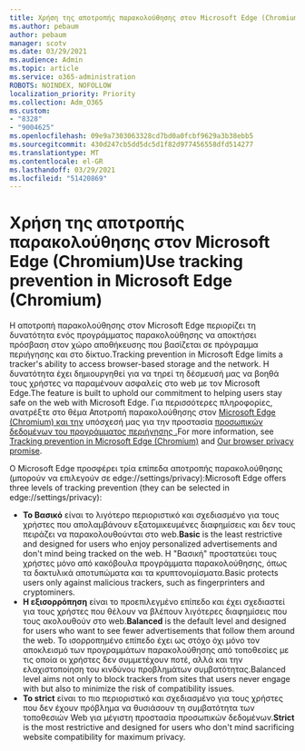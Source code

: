 ```yaml
---
title: Χρήση της αποτροπής παρακολούθησης στον Microsoft Edge (Chromium)
ms.author: pebaum
author: pebaum
manager: scotv
ms.date: 03/29/2021
ms.audience: Admin
ms.topic: article
ms.service: o365-administration
ROBOTS: NOINDEX, NOFOLLOW
localization_priority: Priority
ms.collection: Adm_O365
ms.custom:
- "8328"
- "9004625"
ms.openlocfilehash: 09e9a7303063328cd7bd0a0fcbf9629a3b38ebb5
ms.sourcegitcommit: 430d247cb5dd5dc5d1f82d977456558dfd514277
ms.translationtype: MT
ms.contentlocale: el-GR
ms.lasthandoff: 03/29/2021
ms.locfileid: "51420869"
---
```

# <a name="use-tracking-prevention-in-microsoft-edge-chromium"></a><span data-ttu-id="96bc8-102">Χρήση της αποτροπής παρακολούθησης στον Microsoft Edge (Chromium)</span><span class="sxs-lookup"><span data-stu-id="96bc8-102">Use tracking prevention in Microsoft Edge (Chromium)</span></span>

<span data-ttu-id="96bc8-103">Η αποτροπή παρακολούθησης στον Microsoft Edge περιορίζει τη δυνατότητα ενός προγράμματος παρακολούθησης να αποκτήσει πρόσβαση στον χώρο αποθήκευσης που βασίζεται σε πρόγραμμα περιήγησης και στο δίκτυο.</span><span class="sxs-lookup"><span data-stu-id="96bc8-103">Tracking prevention in Microsoft Edge limits a tracker's ability to access browser-based storage and the network.</span></span> <span data-ttu-id="96bc8-104">Η δυνατότητα έχει δημιουργηθεί για να τηρεί τη δέσμευσή μας να βοηθά τους χρήστες να παραμένουν ασφαλείς στο web με τον Microsoft Edge.</span><span class="sxs-lookup"><span data-stu-id="96bc8-104">The feature is built to uphold our commitment to helping users stay safe on the web with Microsoft Edge.</span></span> <span data-ttu-id="96bc8-105">Για περισσότερες πληροφορίες, ανατρέξτε στο θέμα Αποτροπή παρακολούθησης στον [Microsoft Edge (Chromium) και την](https://go.microsoft.com/fwlink/?linkid=2135435) υπόσχεσή μας για την προστασία [προσωπικών δεδομένων του προγράμματος περιήγησης .](https://go.microsoft.com/fwlink/?linkid=2135350)</span><span class="sxs-lookup"><span data-stu-id="96bc8-105">For more information, see [Tracking prevention in Microsoft Edge (Chromium)](https://go.microsoft.com/fwlink/?linkid=2135435) and [Our browser privacy promise](https://go.microsoft.com/fwlink/?linkid=2135350).</span></span>

<span data-ttu-id="96bc8-106">Ο Microsoft Edge προσφέρει τρία επίπεδα αποτροπής παρακολούθησης (μπορούν να επιλεγούν σε edge://settings/privacy):</span><span class="sxs-lookup"><span data-stu-id="96bc8-106">Microsoft Edge offers three levels of tracking prevention (they can be selected in edge://settings/privacy):</span></span>

- <span data-ttu-id="96bc8-107">**Το Βασικό** είναι το λιγότερο περιοριστικό και σχεδιασμένο για τους χρήστες που απολαμβάνουν εξατομικευμένες διαφημίσεις και δεν τους πειράζει να παρακολουθούνται στο web.</span><span class="sxs-lookup"><span data-stu-id="96bc8-107">**Basic** is the least restrictive and designed for users who enjoy personalized advertisements and don't mind being tracked on the web.</span></span> <span data-ttu-id="96bc8-108">Η "Βασική" προστατεύει τους χρήστες μόνο από κακόβουλα προγράμματα παρακολούθησης, όπως τα δακτυλικά αποτυπώματα και τα κρυπτονομίσματα.</span><span class="sxs-lookup"><span data-stu-id="96bc8-108">Basic protects users only against malicious trackers, such as fingerprinters and cryptominers.</span></span>
- <span data-ttu-id="96bc8-109">**Η εξισορρόπηση** είναι το προεπιλεγμένο επίπεδο και έχει σχεδιαστεί για τους χρήστες που θέλουν να βλέπουν λιγότερες διαφημίσεις που τους ακολουθούν στο web.</span><span class="sxs-lookup"><span data-stu-id="96bc8-109">**Balanced** is the default level and designed for users who want to see fewer advertisements that follow them around the web.</span></span> <span data-ttu-id="96bc8-110">Το ισορροπημένο επίπεδο έχει ως στόχο όχι μόνο τον αποκλεισμό των προγραμμάτων παρακολούθησης από τοποθεσίες με τις οποία οι χρήστες δεν συμμετέχουν ποτέ, αλλά και την ελαχιστοποίηση του κινδύνου προβλημάτων συμβατότητας.</span><span class="sxs-lookup"><span data-stu-id="96bc8-110">Balanced level aims not only to block trackers from sites that users never engage with but also to minimize the risk of compatibility issues.</span></span>
- <span data-ttu-id="96bc8-111">**Το strict** είναι το πιο περιοριστικό και σχεδιασμένο για τους χρήστες που δεν έχουν πρόβλημα να θυσιάσουν τη συμβατότητα των τοποθεσιών Web για μέγιστη προστασία προσωπικών δεδομένων.</span><span class="sxs-lookup"><span data-stu-id="96bc8-111">**Strict** is the most restrictive and designed for users who don't mind sacrificing website compatibility for maximum privacy.</span></span>